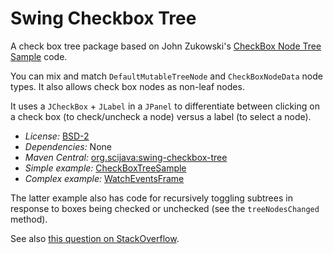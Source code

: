 # Swing Checkbox Tree

A check box tree package based on John Zukowski's [CheckBox Node Tree
Sample](http://www.java2s.com/Code/Java/Swing-JFC/CheckBoxNodeTreeSample.htm)
code. 

You can mix and match `DefaultMutableTreeNode` and `CheckBoxNodeData` node
types. It also allows check box nodes as non-leaf nodes.

It uses a `JCheckBox` + `JLabel` in a `JPanel` to differentiate between
clicking on a check box (to check/uncheck a node) versus a label (to select a
node).

* _License:_ [BSD-2](https://github.com/scijava/swing-checkbox-tree/blob/master/LICENSE.txt)
* _Dependencies:_ None
* _Maven Central:_ [org.scijava:swing-checkbox-tree](http://search.maven.org/#search%7Cga%7C1%7Cg%3A%22org.scijava%22%20AND%20a%3A%22swing-checkbox-tree%22)
* _Simple example:_ [CheckBoxTreeSample](https://github.com/scijava/swing-checkbox-tree/blob/master/src/test/java/org/scijava/swing/checkboxtree/CheckBoxTreeSample.java)
* _Complex example:_ [WatchEventsFrame](https://github.com/imagej/imagej/blob/ee3c360949/ui/swing/plugins/src/main/java/imagej/ui/swing/plugins/debug/WatchEventsFrame.java)

The latter example also has code for recursively toggling subtrees in response
to boxes being checked or unchecked (see the `treeNodesChanged` method).

See also
[this question on StackOverflow](http://stackoverflow.com/a/12866094/1207769).
